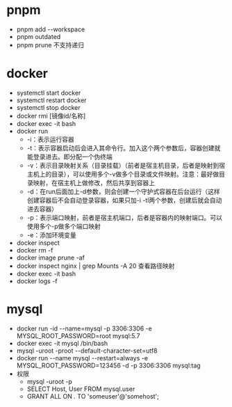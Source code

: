 # pnpm
- pnpm add --workspace
- pnpm outdated
- pnpm prune 不支持递归
# docker
- systemctl start docker
- systemctl restart docker
- systemctl stop docker
- docker rmi [镜像id/名称]
- docker exec -it bash
- docker run
    - -i：表示运行容器
    - -t：表示容器启动后会进入其命令行。加入这个两个参数后，容器创建就能登录进去。即分配一个伪终端
    - -v：表示目录映射关系（目录挂载）（前者是宿主机目录，后者是映射到宿主机上的目录），可以使用多个-v做多个目录或文件映射。注意：最好做目录映射，在宿主机上做修改，然后共享到容器上
    - -d：在run后面加上-d参数，则会创建一个守护式容器在后台运行（这样创建容器后不会自动登录容器，如果只加-i -tl两个参数，创建后就会自动进去容器）
    - -p：表示端口映射，前者是宿主机端口，后者是容器内的映射端口。可以使用多个-p做多个端口映射
    - -e：添加环境变量
- docker inspect
- docker rm -f
- docker image prune -af
- docker inspect nginx | grep Mounts -A 20 查看路径映射
- docker exec -it bash
- docker logs -f
# mysql
- docker run -id --name=mysql -p 3306:3306 -e MYSQL_ROOT_PASSWORD=root mysql:5.7
- docker exec -it mysql /bin/bash
- mysql -uroot -proot --default-character-set=utf8
- docker run --name mysql --restart=always -e MYSQL_ROOT_PASSWORD=123456 -d -p 3306:3306 mysql:tag
- 权限
  - mysql -uroot  -p
  - SELECT Host, User FROM mysql.user
  - GRANT ALL ON *.* TO 'someuser'@'somehost';
